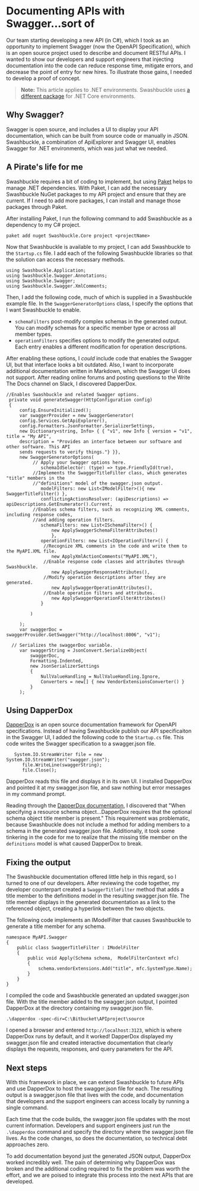 # Documenting APIs with Swagger...sort of

Our team starting developing a new API (in C#), which I took as an opportunity to implement Swagger (now the OpenAPI Specification), which is an open source project used to describe and document RESTful APIs. I wanted to show our developers and support engineers that injecting documentation into the code can reduce response time, mitigate errors, and decrease the point of entry for new hires. To illustrate those gains, I needed to develop a proof of concept.

> **Note:** This article applies to .NET environments. Swashbuckle uses [a different package](https://github.com/domaindrivendev/Swashbuckle.AspNetCore) for .NET Core environments.

## Why Swagger?

Swagger is open source, and includes a UI to display your API documentation, which can be built from source code or manually in JSON. Swashbuckle, a combination of ApiExplorer and Swagger UI, enables Swagger for .NET environments, which was just what we needed.

## A Pirate's life for me

Swashbuckle requires a bit of coding to implement, but using [Paket](https://fsprojects.github.io/Paket/) helps to manage .NET dependencies. With Paket, I can add the necessary Swashbuckle NuGet packages to my API project and ensure that they are current. If I need to add more packages, I can install and manage those packages through Paket.

After installing Paket, I run the following command to add Swashbuckle as a dependency to my C# project.

```
paket add nuget Swashbuckle.Core project <projectName>
```

Now that Swashbuckle is available to my project, I can add Swashbuckle to the ```Startup.cs``` file. I add each of the following Swashbuckle libraries so that the solution can access the necessary methods.

```
using Swashbuckle.Application;
using Swashbuckle.Swagger.Annotations;
using Swashbuckle.Swagger;
using Swashbuckle.Swagger.XmlComments;
```

Then, I add the following code, much of which is supplied in a Swashbuckle example file. In the ```SwaggerGeneratorOptions``` class, I specify the options that I want Swashbuckle to enable.
* ```schemaFilters``` post-modify complex schemas in the generated output. You can modify schemas for a specific member type or across all member types.
* ```operationFilters``` specifies options to modify the generated output. Each entry enables a different modification for operation descriptions.

After enabling these options, I *could* include code that enables the Swagger UI, but that interface looks a bit outdated. Also, I want to incorporate additional documentation written in Markdown, which the Swagger UI does not support. After reading online forums and posting questions to the Write The Docs channel on Slack, I discovered DapperDox.

```
//Enables Swashbuckle and related Swagger options.
 private void generateSwagger(HttpConfiguration config)
 {
     config.EnsureInitialized();
     var swaggerProvider = new SwaggerGenerator(
     config.Services.GetApiExplorer(),
     config.Formatters.JsonFormatter.SerializerSettings,
     new Dictionary<string, Info> { { "v1", new Info { version = "v1", title = "My API",
     description = "Provides an interface between our software and other software. This API
     sends requests to verify things."} }},
     new SwaggerGeneratorOptions(
          // Apply your Swagger options here.
             schemaIdSelector: (type) => type.FriendlyId(true),
          //Implements the SwaggerTitleFilter class, which generates "title" members in the
          //"definitions" model of the swagger.json output.
             modelFilters: new List<IModelFilter>(){ new SwaggerTitleFilter() },
             conflictingActionsResolver: (apiDescriptions) => apiDescriptions.GetEnumerator().Current,
          //Enables schema filters, such as recognizing XML comments, including response codes,
          //and adding operation filters.
             schemaFilters: new List<ISchemaFilter>() {
                 new ApplySwaggerSchemaFilterAttributes()
                 },
             operationFilters: new List<IOperationFilter>() {
              //Recognize XML comments in the code and write them to the MyAPI.XML file.
                 new ApplyXmlActionComments("MyAPI.XML"),
              //Enable response code classes and attributes through Swashbuckle.
                 new ApplySwaggerResponseAttributes(),
              //Modify operation descriptions after they are generated.
                 new ApplySwaggerOperationAttributes(),
              //Enable operation filters and attributes.
                 new ApplySwaggerOperationFilterAttributes()
             }

         )

     );
     var swaggerDoc = swaggerProvider.GetSwagger("http://localhost:8006", "v1");

  // Serializes the swaggerDoc variable.
     var swaggerString = JsonConvert.SerializeObject(
         swaggerDoc,
         Formatting.Indented,
         new JsonSerializerSettings
         {
             NullValueHandling = NullValueHandling.Ignore,
             Converters = new[] { new VendorExtensionsConverter() }
         }
     );

```
## Using DapperDox

[DapperDox](http://dapperdox.io/) is an open source documentation framework for OpenAPI specifications. Instead of having Swashbuckle publish our API specificaiton in the Swagger UI, I added the following code to the ```Startup.cs``` file. This code writes the Swagger specification to a swagger.json file.

```
   System.IO.StreamWriter file = new System.IO.StreamWriter("swagger.json");
      file.WriteLine(swaggerString);
      file.Close();
```

DapperDox reads this file and displays it in its own UI. I installed DapperDox and pointed it at my swagger.json file, and saw nothing but error messages in my command prompt.

Reading through the [DapperDox documentation](http://dapperdox.io/docs/spec-resource-definitions), I discovered that "When specifying a resource schema object...DapperDox requires that the optional schema object title member is present." This requirement was problematic, because Swashbuckle does not include a method for adding members to a schema in the generated swagger.json file. Additionally, it took some tinkering in the code for me to realize that the missing title member on the ```definitions``` model is what caused DapperDox to break.

## Fixing the output

The Swashbuckle documentation offered little help in this regard, so I turned to one of our developers. After reviewing the code together, my developer counterpart created a ```SwaggerTitleFilter``` method that adds a title member to the definitions model in the resulting swagger.json file. The title member displays in the generated documentation as a link to the referenced object, creating a hyperlink between the two objects.

The following code implements an IModelFilter that causes Swashbuckle to generate a title member for any schema.

```
namespace MyAPI.Swagger
{
    public class SwaggerTitleFilter : IModelFilter
    {
        public void Apply(Schema schema,  ModelFilterContext mfc)
        {
            schema.vendorExtensions.Add("title", mfc.SystemType.Name);
        }
    }
}
```
I compiled the code and Swashbuckle generated an updated swagger.json file. With the title member added to the swagger.json output, I pointed DapperDox at the directory containing my swagger.json file.

```
.\dapperdox -spec-dir=C:\Bitbucket\APIproject\source
```

I opened a browser and entered ```http://localhost:3123```, which is where DapperDox runs by default, and it worked! DapperDox displayed my swagger.json file and created interactive documentation that clearly displays the requests, responses, and query parameters for the API.

## Next steps

With this framework in place, we can extend Swashbuckle to future APIs and use DapperDox to host the swagger.json file for each. The resulting output is a swagger.json file that lives with the code, and documentation that developers and the support engineers can access locally by running a single command.

Each time that the code builds, the swagger.json file updates with the most current information. Developers and support engineers just run the ```.\dapperdox``` command and specify the directory where the swagger.json file lives. As the code changes, so does the documentation, so technical debt approaches zero.

To add documentation beyond just the generated JSON output, DapperDox worked incredibly well. The pain of determining why DapperDox was broken and the additional coding required to fix the problem was worth the effort, and we are poised to integrate this process into the next APIs that are developed.
